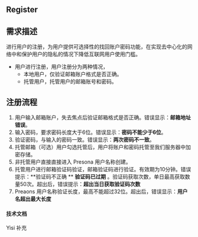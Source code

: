 ## Register

## 需求描述

进行用户的注册，为用户提供可选择性的找回账户密码功能，在实现去中心化的网络中和保护用户的隐私的情况下降低互联网用户使用门槛。



- 用户进行注册，用户注册分为两种情况，
  - 本地用户，仅验证邮箱账户格式是否正确。
  - 托管用户，托管用户的邮箱账号和密码。

## 注册流程

1. 用户输入邮箱账户，失去焦点后验证邮箱格式是否正确。错误显示：**邮箱地址错误**。
2. 输入密码，要求密码长度大于6位。错误显示：**密码不能少于6位**。
3. 验证密码，与输入的密码一致。错误显示：**两次密码不一致**。
4. 托管邮箱（可选）用户勾选托管后，用户将账户和密码托管至我们服务器中加密存储。
5. 非托管用户直接直接进入 Presona 用户名称创建。
6. 托管用户进行邮箱验证码验证，邮箱验证码进行验证。有效期为10分钟。错误提示：**验证码不正确 ** **验证码已过期** 。验证码获取次数，单日最高获取数量50次。超出后，错误提示：**超出当日获取验证码次数**
7. Preaons 用户名称验证长度，最高不能超过32位。超出后，错误显示：**用户名超出最大长度**

#### 技术文档

Yisi 补充

